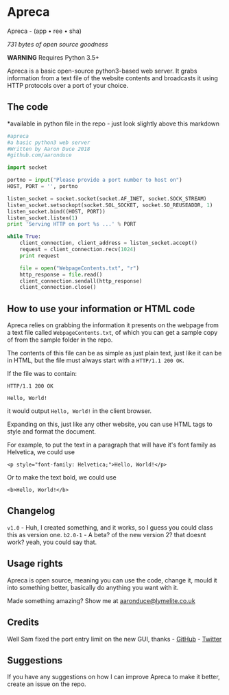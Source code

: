 # Apreca

Apreca - (app • ree • sha)

_731 bytes of open source goodness_

**WARNING** Requires Python 3.5+

Apreca is a basic open-source python3-based web server. It grabs information from a text file of the website contents and broadcasts it using HTTP protocols over a port of your choice.

## The code

*available in python file in the repo - just look slightly above this markdown

```python
#apreca
#a basic python3 web server
#Written by Aaron Duce 2018
#github.com/aaronduce

import socket

portno = input("Please provide a port number to host on")
HOST, PORT = '', portno

listen_socket = socket.socket(socket.AF_INET, socket.SOCK_STREAM)
listen_socket.setsockopt(socket.SOL_SOCKET, socket.SO_REUSEADDR, 1)
listen_socket.bind((HOST, PORT))
listen_socket.listen(1)
print 'Serving HTTP on port %s ...' % PORT

while True:
    client_connection, client_address = listen_socket.accept()
    request = client_connection.recv(1024)
    print request

    file = open("WebpageContents.txt", "r")
    http_response = file.read()
    client_connection.sendall(http_response)
    client_connection.close()
```

## How to use your information or HTML code

Apreca relies on grabbing the information it presents on the webpage from a text file called ```WebpageContents.txt```, of which you can get a sample copy of from the sample folder in the repo.

The contents of this file can be as simple as just plain text, just like it can be in HTML, but the file must always start with a ```HTTP/1.1 200 OK```.

If the file was to contain:
```
HTTP/1.1 200 OK

Hello, World!
```
it would output ```Hello, World!``` in the client browser.

Expanding on this, just like any other website, you can use HTML tags to style and format the document.

For example, to put the text in a paragraph that will have it's font family as Helvetica, we could use

```<p style="font-family: Helvetica;">Hello, World!</p>```

Or to make the text bold, we could use

```<b>Hello, World!</b>```

## Changelog

```v1.0``` - Huh, I created something, and it works, so I guess you could class this as version one.
```b2.0-1``` - A beta? of the new version 2? that doesnt work? yeah, you could say that.

## Usage rights

Apreca is open source, meaning you can use the code, change it, mould it into something better, basically do anything you want with it.

Made something amazing? Show me at aaronduce@lymelite.co.uk

## Credits

Well Sam fixed the port entry limit on the new GUI, thanks - [GitHub](https://github.com/sambrashaw) - [Twitter](https://twitter.com/trsambrashaw)

## Suggestions

If you have any suggestions on how I can improve Apreca to make it better, create an issue on the repo.
